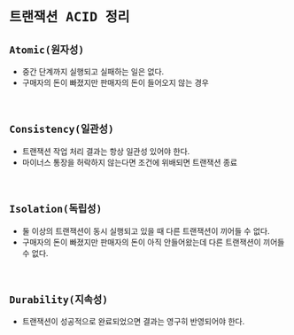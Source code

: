 # `트랜잭션 ACID 정리`

## `Atomic(원자성)`

- 중간 단계까지 실행되고 실패하는 일은 없다.
- 구매자의 돈이 빠졌지만 판매자의 돈이 들어오지 않는 경우

<br>

## `Consistency(일관성)`

- 트랜잭션 작업 처리 결과는 항상 일관성 있어야 한다. 
- 마이너스 통장을 허락하지 않는다면 조건에 위배되면 트랜잭션 종료

<br>

## `Isolation(독립성)`

- 둘 이상의 트랜잭션이 동시 실행되고 있을 때 다른 트랜잭션이 끼어들 수 없다.
- 구매자의 돈이 빠졌지만 판매자의 돈이 아직 안들어왔는데 다른 트랜잭션이 끼어들 수 없다.

<br>

## `Durability(지속성)`

- 트랜잭션이 성공적으로 완료되었으면 결과는 영구히 반영되어야 한다.

<br>

